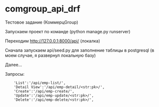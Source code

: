 # comgroup_api_drf

Тестовое задание (КоммерцGroup)

Запускаем проект по команде (python manage.py runserver)

Переходим http://127.0.0.1:8000/api/ (локалка)

Сначала запускаем api/seed.py для заполнение таблицы в postgresql (в моем случае, я развернул локальную базу)

Далее...

Запросы:

		'List':'/api/emp-list/',
		'Detail View':'/api/emp-detail/<str:pk>/',
		'Create':'/api/emp-create/',
		'Update':'/api/emp-update/<str:pk>/',
		'Delete':'/api/emp-delete/<str:pk>/',
